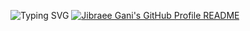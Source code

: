 <a><img src="https://readme-typing-svg.demolab.com?font=consolas&size=30&duration=3000&pause=500&color=F7F7F7&width=435&lines=Jibraeel+Gani;Computer+Science+Student" alt="Typing SVG" /></a>
<a href="https://github.com/jibzh/jibzh">
  <picture>
    <source media="(prefers-color-scheme: dark)" srcset="https://raw.githubusercontent.com/jibzh/jibzh/refs/heads/main/dark_mode.svg">
    <img alt="Jibraee Gani's GitHub Profile README">
  </picture>
</a>
